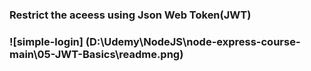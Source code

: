 ### Restrict the aceess using Json Web Token(JWT)

### ![simple-login] (D:\Udemy\NodeJS\node-express-course-main\05-JWT-Basics\readme.png)
